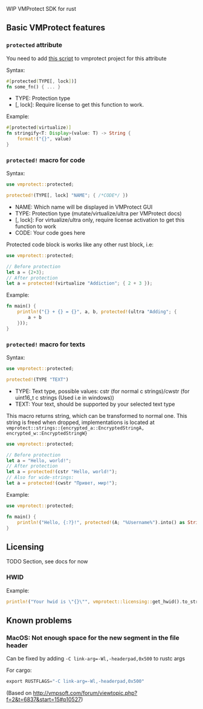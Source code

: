 WIP VMProtect SDK for rust

## Basic VMProtect features

### `protected` attribute

You need to add [this script](./script.lua) to vmprotect project for this attribute

Syntax:

```rust
#[protected(TYPE[, lock])]
fn some_fn() { ... }
```

- TYPE: Protection type
- [, lock]: Require license to get this function to work.

Example:

```rust
#[protected(virtualize)]
fn stringify<T: Display>(value: T) -> String {
    format!("{}", value)
}
```

### `protected!` macro for code

Syntax:

```rust
use vmprotect::protected;

protected!(TYPE[, lock] "NAME"; { /*CODE*/ })
```

- NAME: Which name will be displayed in VMProtect GUI
- TYPE: Protection type (mutate/virtualize/ultra per VMProtect docs)
- [, lock]: For virtualize/ultra only, require license activation to get this function to work
- CODE: Your code goes here

Protected code block is works like any other rust block, i.e:

```rust
use vmprotect::protected;

// Before protection
let a = {2+3};
// After protection
let a = protected!(virtualize "Addiction"; { 2 + 3 });
```

Example:

```rust
fn main() {
    println!("{} + {} = {}", a, b, protected!(ultra "Adding"; {
        a + b
    }));
}
```

### `protected!` macro for texts

Syntax:

```rust
use vmprotect::protected;

protected!(TYPE "TEXT")
```

- TYPE: Text type, possible values: cstr (for normal c strings)/cwstr (for uint16_t c strings (Used i.e in windows))
- TEXT: Your text, should be supported by your selected text type

This macro returns string, which can be transformed to normal one. This string is freed when dropped, implementations is located at `vmprotect::strings::{encrypted_a::EncryptedStringA, encrypted_w::EncryptedStringW}`

```rust
use vmprotect::protected;

// Before protection
let a = "Hello, world!";
// After protection
let a = protected!(cstr "Hello, world!");
// Also for wide-strings:
let a = protected!(cwstr "Привет, мир!");
```

Example:

```rust
use vmprotect::protected;

fn main() {
    println!("Hello, {:?}!", protected!(A; "%Username%").into() as String);
}
```

## Licensing

TODO Section, see docs for now

### HWID

Example:

```rust
println!("Your hwid is \"{}\"", vmprotect::licensing::get_hwid().to_str().unwrap());
```

## Known problems

### MacOS: Not enough space for the new segment in the file header

Can be fixed by adding `-C link-arg=-Wl,-headerpad,0x500` to rustc args

For cargo:

```rs
export RUSTFLAGS="-C link-arg=-Wl,-headerpad,0x500"
```

(Based on <http://vmpsoft.com/forum/viewtopic.php?f=2&t=6837&start=15#p10527>)
